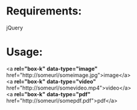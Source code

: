 # Requirements:
jQuery

# Usage:
&lt;a <strong>rel=&quot;box-k&quot;</strong> <strong>data-type=&quot;image&quot;</strong> href=&quot;http://someurl/someimage.jpg"&gt;image&lt;/a&gt; <br />
&lt;a <strong>rel=&quot;box-k&quot;</strong> <strong>data-type=&quot;video&quot;</strong> href=&quot;http://someurl/somevideo.mp4"&gt;video&lt;/a&gt; <br />
&lt;a <strong>rel=&quot;box-k&quot;</strong> <strong>data-type=&quot;pdf&quot;</strong> href=&quot;http://someurl/somepdf.pdf"&gt;pdf&lt;/a&gt;